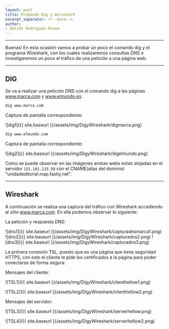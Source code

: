 ```yaml
---
layout: post
title: Probando Dig y Wireshark
excerpt_separator: <!--more-->
author:
- Adrián Rodríguez Povea
---
```


***

Buenas! En esta ocasión vamos a probar un poco el comando dig y el programa Wireshark, con los cuales realizaremos consultas DNS e investigaremos un poco el tráfico de una petición a una página web.

***

<!--more-->

## DIG    
Se va a realizar una petición DNS con el comando dig a las páginas www.marca.com y www.elmundo.es:

```bash
dig www.marca.com
```
Captura de pantalla correspondiente:    

![dig1]({{ site.baseurl }}/assets/img/DigyWireshark/digmarca.png) 

```bash
dig www.elmundo.com
```
Captura de pantalla correspondiente:    

![dig2]({{ site.baseurl }}/assets/img/DigyWireshark/digelmundo.png)     

Como se puede observar en las imágenes ambas webs estan alojadas en el servidor `151.101.133.50` con el CNAME(alias del dominio) "unidadeditorial.map.fastly.net".    

***

## Wireshark

A continuación se realiza una captura del tráfico con Wireshark accediendo al sitio www.marca.com.
En ella podemos observar lo siguiente:

La petición y respuesta DNS:

![dns1]({{ site.baseurl }}/assets/img/DigyWireshark/capturadnsmarca1.png)
![dns2]({{ site.baseurl }}/assets/img/DigyWireshark/capturadns2.png)
![dns3]({{ site.baseurl }}/assets/img/DigyWireshark/capturadns3.png)

La primera conexión TSL, puesto que es una página que tiene seguridad HTTPS, con esto el cliente le pide los certificados a la página para poder conectarse de forma segura:    

Mensajes del cliente:    

![TSL1]({{ site.baseurl }}/assets/img/DigyWireshark/clienthellow1.png)

![TSL2]({{ site.baseurl }}/assets/img/DigyWireshark/clienthellow2.png)

Mensajes del servidor:    

![TSL3]({{ site.baseurl }}/assets/img/DigyWireshark/serverhellow.png)

![TSL4]({{ site.baseurl }}/assets/img/DigyWireshark/serverhellow2.png)